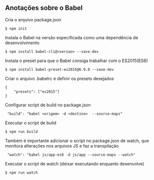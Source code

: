 ## Anotações sobre o Babel

Cria o arquivo package.json

```
$ npm init
``` 

Instala o Babel na versão especificada como uma dependência de desenvolvimento

```
$ npm install babel-cli@<versao> --save-dev
``` 

Instala o preset para que o Babel consiga trabalhar com o ES2015(ES6)

```
$ npm install babel-preset-es2015@6.9.0 --save-dev
```

Criar o arquivo .babelrc e definir os presets desejados

```
{
    "presets": ["es2015"]
}
```

Configurar script de build no package.json

```
 "build": "babel <origem> -d <destino>  --source-maps"
```

Executar o script de build

```
$ npm run build
```

Também é importante adicionar o script no package.json de watch, que monitora alterações nos arquivos JS e faz a transpilação

```
 "watch": "babel js/app-es6 -d js/app --source-maps --watch"
```

Executar o script de watch (deixar executando enquanto desenvolve)

```
$ npm run watch
```